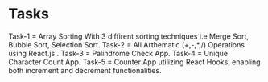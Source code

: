 # Tasks

Task-1 = Array Sorting With 3 diffirent sorting techniques i.e Merge Sort, Bubble Sort, Selection Sort.
Task-2 = All Arthematic (+,-,*,/) Operations using React.js .
Task-3 = Palindrome Check App.
Task-4 = Unique Character Count App.
Task-5 = Counter App utilizing React Hooks, enabling both increment and decrement functionalities.
